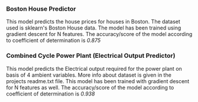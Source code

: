 ### Boston House Predictor

This model predicts the house prices for houses in Boston. The dataset used is sklearn's Boston House data. The model has been trained using gradient descent for N features. 
The accuracy/score of the model according to coefficient of determination is *0.875*

### Combined Cycle Power Plant (Electrical Output Predictor)

This model predicts the Electrical output required for the power plant on basis of 4 ambient variables. More info about dataset is given in the projects readme.txt file.
This model has been trained with gradient descent for N features as well. 
The accuracy/score of the model according to coefficient of determination is *0.938*

